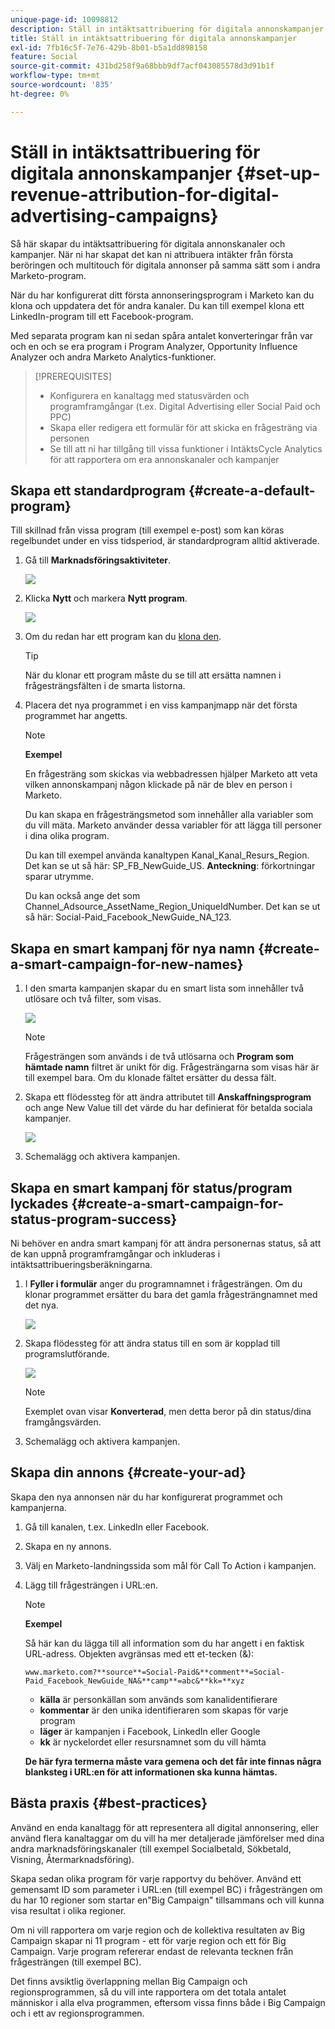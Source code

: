 ```yaml
---
unique-page-id: 10098812
description: Ställ in intäktsattribuering för digitala annonskampanjer - Marketo Docs - produktdokumentation
title: Ställ in intäktsattribuering för digitala annonskampanjer
exl-id: 7fb16c5f-7e76-429b-8b01-b5a1dd898158
feature: Social
source-git-commit: 431bd258f9a68bbb9df7acf043085578d3d91b1f
workflow-type: tm+mt
source-wordcount: '835'
ht-degree: 0%

---
```


# Ställ in intäktsattribuering för digitala annonskampanjer {#set-up-revenue-attribution-for-digital-advertising-campaigns}

Så här skapar du intäktsattribuering för digitala annonskanaler och kampanjer. När ni har skapat det kan ni attribuera intäkter från första beröringen och multitouch för digitala annonser på samma sätt som i andra Marketo-program.

När du har konfigurerat ditt första annonseringsprogram i Marketo kan du klona och uppdatera det för andra kanaler. Du kan till exempel klona ett LinkedIn-program till ett Facebook-program.

Med separata program kan ni sedan spåra antalet konverteringar från var och en och se era program i Program Analyzer, Opportunity Influence Analyzer och andra Marketo Analytics-funktioner.

>[!PREREQUISITES]
>
>* Konfigurera en kanaltagg med statusvärden och programframgångar (t.ex. Digital Advertising eller Social Paid och PPC)
>* Skapa eller redigera ett formulär för att skicka en frågesträng via personen
>* Se till att ni har tillgång till vissa funktioner i IntäktsCycle Analytics för att rapportera om era annonskanaler och kampanjer

## Skapa ett standardprogram {#create-a-default-program}

Till skillnad från vissa program (till exempel e-post) som kan köras regelbundet under en viss tidsperiod, är standardprogram alltid aktiverade.

1. Gå till **Marknadsföringsaktiviteter**.

   ![](assets/login-marketing-activities-5.png)

1. Klicka **Nytt** och markera **Nytt program**.

   ![](assets/image2016-3-14-15-52-0.png)

1. Om du redan har ett program kan du [klona den](/help/marketo/product-docs/core-marketo-concepts/programs/working-with-programs/clone-a-program.md).

   >[!TIP]
   >
   >När du klonar ett program måste du se till att ersätta namnen i frågesträngsfälten i de smarta listorna.

1. Placera det nya programmet i en viss kampanjmapp när det första programmet har angetts.

   >[!NOTE]
   >
   >**Exempel**
   >
   >En frågesträng som skickas via webbadressen hjälper Marketo att veta vilken annonskampanj någon klickade på när de blev en person i Marketo.
   >
   >Du kan skapa en frågesträngsmetod som innehåller alla variabler som du vill mäta. Marketo använder dessa variabler för att lägga till personer i dina olika program.
   >
   >Du kan till exempel använda kanaltypen Kanal_Kanal_Resurs_Region. Det kan se ut så här: SP_FB_NewGuide_US. **Anteckning**: förkortningar sparar utrymme.
   >
   >Du kan också ange det som Channel_Adsource_AssetName_Region_UniqueIdNumber. Det kan se ut så här: Social-Paid_Facebook_NewGuide_NA_123.

## Skapa en smart kampanj för nya namn {#create-a-smart-campaign-for-new-names}

1. I den smarta kampanjen skapar du en smart lista som innehåller två utlösare och två filter, som visas.

   ![](assets/image2016-3-23-13-3a59-3a24.png)

   >[!NOTE]
   >
   >Frågesträngen som används i de två utlösarna och **Program som hämtade namn** filtret är unikt för dig. Frågesträngarna som visas här är till exempel bara. Om du klonade fältet ersätter du dessa fält.

1. Skapa ett flödessteg för att ändra attributet till **Anskaffningsprogram** och ange New Value till det värde du har definierat för betalda sociala kampanjer.

   ![](assets/image2016-3-14-14-3a58-3a6.png)

1. Schemalägg och aktivera kampanjen.

## Skapa en smart kampanj för status/program lyckades {#create-a-smart-campaign-for-status-program-success}

Ni behöver en andra smart kampanj för att ändra personernas status, så att de kan uppnå programframgångar och inkluderas i intäktsattribueringsberäkningarna.

1. I **Fyller i formulär** anger du programnamnet i frågesträngen. Om du klonar programmet ersätter du bara det gamla frågesträngnamnet med det nya.

   ![](assets/image2016-3-23-14-3a7-3a20.png)

1. Skapa flödessteg för att ändra status till en som är kopplad till programslutförande.

   ![](assets/image2016-3-14-15-3a9-3a29.png)

   >[!NOTE]
   >
   >Exemplet ovan visar **Konverterad**, men detta beror på din status/dina framgångsvärden.

1. Schemalägg och aktivera kampanjen.

## Skapa din annons {#create-your-ad}

Skapa den nya annonsen när du har konfigurerat programmet och kampanjerna.

1. Gå till kanalen, t.ex. LinkedIn eller Facebook.
1. Skapa en ny annons.
1. Välj en Marketo-landningssida som mål för Call To Action i kampanjen.
1. Lägg till frågesträngen i URL:en.

   >[!NOTE]
   >
   >**Exempel**
   >
   >Så här kan du lägga till all information som du har angett i en faktisk URL-adress. Objekten avgränsas med ett et-tecken (&amp;):
   >
   >`www.marketo.com?**source**=Social-Paid&**comment**=Social-Paid_Facebook_NewGuide_NA&**camp**=abc&**kk=**xyz`
   >
   >* **källa** är personkällan som används som kanalidentifierare
   >* **kommentar** är den unika identifieraren som skapas för varje program
   >* **läger** är kampanjen i Facebook, LinkedIn eller Google
   >* **kk** är nyckelordet eller resursnamnet som du vill hämta
   >
   >**De här fyra termerna måste vara gemena och det får inte finnas några blanksteg i URL:en för att informationen ska kunna hämtas.**

## Bästa praxis {#best-practices}

Använd en enda kanaltagg för att representera all digital annonsering, eller använd flera kanaltaggar om du vill ha mer detaljerade jämförelser med dina andra marknadsföringskanaler (till exempel Socialbetald, Sökbetald, Visning, Återmarknadsföring).

Skapa sedan olika program för varje rapportvy du behöver. Använd ett gemensamt ID som parameter i URL:en (till exempel BC) i frågesträngen om du har 10 regioner som startar en&quot;Big Campaign&quot; tillsammans och vill kunna visa resultat i olika regioner.

Om ni vill rapportera om varje region och de kollektiva resultaten av Big Campaign skapar ni 11 program - ett för varje region och ett för Big Campaign. Varje program refererar endast de relevanta tecknen från frågesträngen (till exempel BC).

Det finns avsiktlig överlappning mellan Big Campaign och regionsprogrammen, så du vill inte rapportera om det totala antalet människor i alla elva programmen, eftersom vissa finns både i Big Campaign och i ett av regionsprogrammen.

